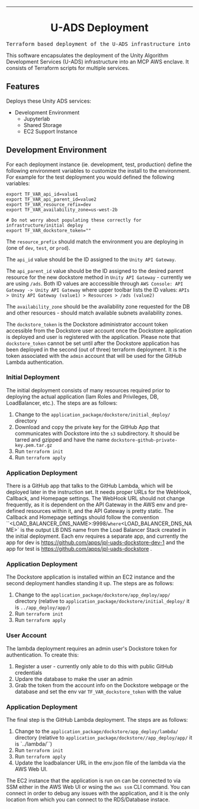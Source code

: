 <!-- Header block for project -->
<hr>

<div align="center">

<!-- ☝️ Replace with your logo (if applicable) via ![](https://uri-to-your-logo-image) ☝️ -->
<!-- ☝️ If you see logo rendering errors, make sure you're not using indentation, or try an HTML IMG tag -->

<h1 align="center">U-ADS Deployment</h1>
<!-- ☝️ Replace with your repo name ☝️ -->

</div>

<pre align="center">Terraform based deployment of the U-ADS infrastructure into MCP-AWS</pre>

<!-- Header block for project -->

<!-- ☝️ Add badges via: https://shields.io e.g. ![](https://img.shields.io/github/your_chosen_action/your_org/your_repo) ☝️ -->

<!-- ☝️ Screenshot of your software (if applicable) via ![](https://uri-to-your-screenshot) ☝️ -->

This software encapsulates the deployment of the Unity Algorithm Development Services (U-ADS) infrastructure into an MCP AWS enclave. It consists of Terraform scripts for multiple services.

<!-- example links>
[Website](INSERT WEBSITE LINK HERE) | [Docs/Wiki](INSERT DOCS/WIKI SITE LINK HERE) | [Discussion Board](INSERT DISCUSSION BOARD LINK HERE) | [Issue Tracker](INSERT ISSUE TRACKER LINK HERE)
-->

## Features

Deploys these Unity ADS services:

* Development Environment
	* Jupyterlab
	* Shared Storage
	* EC2 Support Instance

  
## Development Environment

For each deployment instance (ie. development, test, production) define the following environment variables to customize the install to the environment. For example for the test deployment you would defined the following variables:

```
export TF_VAR_api_id=value1
export TF_VAR_api_parent_id=value2
export TF_VAR_resource_refix=dev
export TF_VAR_availability_zone=us-west-2b

# Do not worry about populating these correctly for infrastructure/initial deploy
export TF_VAR_dockstore_token=""
```

The `resource_prefix` should match the environment you are deploying in (one of `dev`, `test`, or `prod`).

The `api_id` value should be the ID assigned to the `Unity API Gateway`. 

The `api_parent_id` value should be the ID assigned to the desired parent resource for the new dockstore method in `Unity API Gateway` - currently we are using `/ads`. Both ID values are acccessible through `AWS Console: API Gateway -> Unity API Gateway` where upper toolbar lists the ID values: `APIs > Unity API Gateway (value1) > Resources > /ads (value2)`

The `availability_zone` should be the availability zone requested for the DB and other resources - should match available subnets availability zones.

The `dockstore_token` is the Dockstore administrator account token accessible from the Dockstore user account once the Dockstore application is deployed and user is registered with the application. Please note that `dockstore_token` cannot be set until after the Dockstore application has been deployed in the second (out of three) terraform deployment. It is the token associated with the `admin` account that will be used for the GitHub Lambda authentication.


### Initial Deployment 

The initial deployment consists of many resources required prior to deploying the actual application (Iam Roles and Privileges, DB, LoadBalancer, etc.). The steps are as follows:

1. Change to the `application_package/dockstore/initial_deploy/` directory
2. Download and copy the private key for the GitHub App that communicates with Dockstore into the `s3` subdirectory. It should be tarred and gzipped and have the name `dockstore-github-private-key.pem.tar.gz`
3. Run `terraform init`
4. Run `terraform apply`

### Application Deployment

There is a GitHub app that talks to the GitHub Lambda, which will be deployed later in the instruction set. It needs proper URLs for the WebHook, Callback, and Homepage settings. The WebHook URL should not change frequently, as it is dependent on the API Gateway in the AWS env and pre-defined resources within it, and the API Gateway is pretty static. The Callback and Homepage settings should follow the convention ``<LOAD_BALANCER_DNS_NAME>:9998/` where `<LOAD_BALANCER_DNS_NAME>` is the output LB DNS name from the Load Balancer Stack created in the initial deployment. Each env requires a separate app, and currently the app for dev is https://github.com/apps/jpl-uads-dockstore-dev-1 and the app for test is https://github.com/apps/jpl-uads-dockstore .


### Application Deployment

The Dockstore application is installed within an EC2 instance and the second deployment handles standing it up. The steps are as follows:
 
1. Change to the `application_package/dockstore/app_deploy/app/` directory (relative to `application_package/dockstore/initial_deploy/` it is `../app_deploy/app/`)
2. Run `terraform init`
3. Run `terraform apply`

### User Account

The lambda deployment requires an admin user's Dockstore token for authentication. To create this:

1. Register a user - currently only able to do this with public GitHub credentials
2. Updare the database to make the user an admin
3. Grab the token from the account info on the Dockstore webpage or the database and set the env var `TF_VAR_dockstore_token` with the value

### Application Deployment

The final step is the GitHub Lambda deployment. The steps are as follows:

1. Change to the `application_package/dockstore/app_deploy/lambda/` directory (relative to `application_package/dockstore//app_deploy/app/` it is `../lambda/``)
2. Run `terraform init`
3. Run `terraform apply`
4. Update the loadbalancer URL in the env.json file of the lambda via the AWS Web UI.

The EC2 instance that the application is run on can be connected to via SSM either in the AWS Web UI or wsing the `aws ssm` CLI command. You can connect in order to debug any issues with the application, and it is the only location from which you can connect to the RDS/Database instace.


